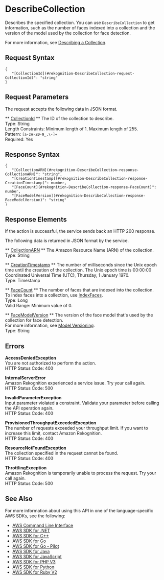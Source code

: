 # DescribeCollection<a name="API_DescribeCollection"></a>

Describes the specified collection\. You can use `DescribeCollection` to get information, such as the number of faces indexed into a collection and the version of the model used by the collection for face detection\.

For more information, see [Describing a Collection](describe-collection-procedure.md)\.

## Request Syntax<a name="API_DescribeCollection_RequestSyntax"></a>

```
{
   "[CollectionId](#rekognition-DescribeCollection-request-CollectionId)": "string"
}
```

## Request Parameters<a name="API_DescribeCollection_RequestParameters"></a>

The request accepts the following data in JSON format\.

 ** [CollectionId](#API_DescribeCollection_RequestSyntax) **   <a name="rekognition-DescribeCollection-request-CollectionId"></a>
The ID of the collection to describe\.  
Type: String  
Length Constraints: Minimum length of 1\. Maximum length of 255\.  
Pattern: `[a-zA-Z0-9_.\-]+`   
Required: Yes

## Response Syntax<a name="API_DescribeCollection_ResponseSyntax"></a>

```
{
   "[CollectionARN](#rekognition-DescribeCollection-response-CollectionARN)": "string",
   "[CreationTimestamp](#rekognition-DescribeCollection-response-CreationTimestamp)": number,
   "[FaceCount](#rekognition-DescribeCollection-response-FaceCount)": number,
   "[FaceModelVersion](#rekognition-DescribeCollection-response-FaceModelVersion)": "string"
}
```

## Response Elements<a name="API_DescribeCollection_ResponseElements"></a>

If the action is successful, the service sends back an HTTP 200 response\.

The following data is returned in JSON format by the service\.

 ** [CollectionARN](#API_DescribeCollection_ResponseSyntax) **   <a name="rekognition-DescribeCollection-response-CollectionARN"></a>
The Amazon Resource Name \(ARN\) of the collection\.  
Type: String

 ** [CreationTimestamp](#API_DescribeCollection_ResponseSyntax) **   <a name="rekognition-DescribeCollection-response-CreationTimestamp"></a>
The number of milliseconds since the Unix epoch time until the creation of the collection\. The Unix epoch time is 00:00:00 Coordinated Universal Time \(UTC\), Thursday, 1 January 1970\.  
Type: Timestamp

 ** [FaceCount](#API_DescribeCollection_ResponseSyntax) **   <a name="rekognition-DescribeCollection-response-FaceCount"></a>
The number of faces that are indexed into the collection\. To index faces into a collection, use [IndexFaces](API_IndexFaces.md)\.  
Type: Long  
Valid Range: Minimum value of 0\.

 ** [FaceModelVersion](#API_DescribeCollection_ResponseSyntax) **   <a name="rekognition-DescribeCollection-response-FaceModelVersion"></a>
The version of the face model that's used by the collection for face detection\.  
For more information, see [Model Versioning](face-detection-model.md)\.  
Type: String

## Errors<a name="API_DescribeCollection_Errors"></a>

 **AccessDeniedException**   
You are not authorized to perform the action\.  
HTTP Status Code: 400

 **InternalServerError**   
Amazon Rekognition experienced a service issue\. Try your call again\.  
HTTP Status Code: 500

 **InvalidParameterException**   
Input parameter violated a constraint\. Validate your parameter before calling the API operation again\.  
HTTP Status Code: 400

 **ProvisionedThroughputExceededException**   
The number of requests exceeded your throughput limit\. If you want to increase this limit, contact Amazon Rekognition\.  
HTTP Status Code: 400

 **ResourceNotFoundException**   
The collection specified in the request cannot be found\.  
HTTP Status Code: 400

 **ThrottlingException**   
Amazon Rekognition is temporarily unable to process the request\. Try your call again\.  
HTTP Status Code: 500

## See Also<a name="API_DescribeCollection_SeeAlso"></a>

For more information about using this API in one of the language\-specific AWS SDKs, see the following:
+  [AWS Command Line Interface](https://docs.aws.amazon.com/goto/aws-cli/rekognition-2016-06-27/DescribeCollection) 
+  [AWS SDK for \.NET](https://docs.aws.amazon.com/goto/DotNetSDKV3/rekognition-2016-06-27/DescribeCollection) 
+  [AWS SDK for C\+\+](https://docs.aws.amazon.com/goto/SdkForCpp/rekognition-2016-06-27/DescribeCollection) 
+  [AWS SDK for Go](https://docs.aws.amazon.com/goto/SdkForGoV1/rekognition-2016-06-27/DescribeCollection) 
+  [AWS SDK for Go \- Pilot](https://docs.aws.amazon.com/goto/SdkForGoPilot/rekognition-2016-06-27/DescribeCollection) 
+  [AWS SDK for Java](https://docs.aws.amazon.com/goto/SdkForJava/rekognition-2016-06-27/DescribeCollection) 
+  [AWS SDK for JavaScript](https://docs.aws.amazon.com/goto/AWSJavaScriptSDK/rekognition-2016-06-27/DescribeCollection) 
+  [AWS SDK for PHP V3](https://docs.aws.amazon.com/goto/SdkForPHPV3/rekognition-2016-06-27/DescribeCollection) 
+  [AWS SDK for Python](https://docs.aws.amazon.com/goto/boto3/rekognition-2016-06-27/DescribeCollection) 
+  [AWS SDK for Ruby V2](https://docs.aws.amazon.com/goto/SdkForRubyV2/rekognition-2016-06-27/DescribeCollection) 
